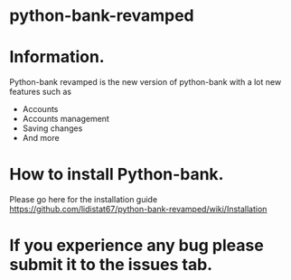 # python-bank-revamped

# Information.
Python-bank revamped is the new version of python-bank with a lot new features such as
- Accounts
- Accounts management
- Saving changes
- And more

# How to install Python-bank.
Please go here for the installation guide https://github.com/lidistat67/python-bank-revamped/wiki/Installation

# If you experience any bug please submit it to the issues tab.
